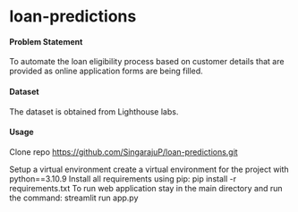 # loan-predictions

#### Problem Statement
To automate the loan eligibility process based on customer details that are provided as online application forms are being filled. 

#### Dataset
The dataset is obtained from Lighthouse labs.

#### Usage
Clone repo
<https://github.com/SingarajuP/loan-predictions.git>

Setup a virtual environment
create a virtual environment for the project with python==3.10.9
Install all requirements using pip:
pip install -r requirements.txt
To run web application stay in the main directory and run the command:
streamlit run app.py

